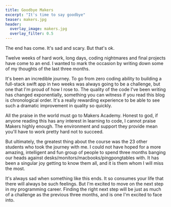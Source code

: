 ```yaml
---
title: Goodbye Makers
excerpt: "It's time to say goodbye"
teaser: makers.jpg
header:
  overlay_image: makers.jpg
  overlay_filter: 0.5
---
```

The end has come. It's sad and scary. But that's ok.

Twelve weeks of hard work, long days, coding nightmares and final projects have come to an end. I wanted to mark the occasion by writing down some of my thoughts of the last three months.

It's been an incredible journey. To go from zero coding ability to building a full-stack swift app in two weeks was always going to be a challenge, but one that I'm proud of how I rose to. The quality of the code I've been writing has changed exponentially, something you can witness if you read this blog is chronological order. It's a really rewarding experience to be able to see such a dramatic improvement in quality so quickly. 

All the praise in the world must go to Makers Academy. Honest to god, if anyone reading this has any interest in learning to code, I cannot praise Makers highly enough. The environment and support they provide mean you'll have to work pretty hard not to succeed.

But ultimately, the greatest thing about the course was the 23 other students who took the journey with me. I could not have hoped for a more amazing, intelligent and fun group of people to spend three months banging our heads against desks/monitors/macbooks/pingpongtables with. It has been a singular joy getting to know them all, and it is them whom I will miss the most.

It's always sad when something like this ends. It so consumes your life that there will always be such feelings. But I'm excited to move on the next step in my programming career. Finding the right next step will be just as much of a challenge as the previous three months, and is one I'm excited to face into.
